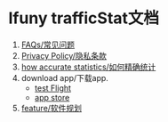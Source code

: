 # Ifuny trafficStat文档
1. [FAQs/常见问题](https://github.com/IFuny/trafficStatDocument/blob/main/faq.md)
2. [Privacy Policy/隐私条款](https://github.com/IFuny/trafficStatDocument/blob/main/privacy.md)
3. [how accurate statistics/如何精确统计](https://github.com/IFuny/trafficStatDocument/blob/main/accurateStatistics.md)
4. download app/下载app.
    - [test Flight](https://testflight.apple.com/join/jwzpPVQ3)   
    - [app store](https://itunes.apple.com/app/1588860762)
6. [feature/软件规划](https://github.com/IFuny/trafficStatDocument/blob/main/feature.md)



<!-- 上架创建preview视频 -->
<!-- https://support.apple.com/zh-cn/guide/imovie/welcome/mac -->
<!-- https://zhuanlan.zhihu.com/p/64024797 -->
<!-- Actually I found the solution quite by accident.  You go to iMovie then click "Project" at the top left.  It displays all the projects, if you have any.  Then go to File and at this point the option, "New App Preview" is active and can be selected. -->
